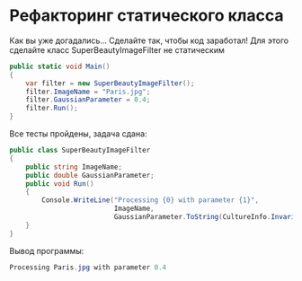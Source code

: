 # Рефакторинг статического класса

Как вы уже догадались... Сделайте так, чтобы код заработал! Для этого сделайте класс SuperBeautyImageFilter не статическим

```cs
public static void Main()
{
    var filter = new SuperBeautyImageFilter();
    filter.ImageName = "Paris.jpg";
    filter.GaussianParameter = 0.4;
    filter.Run();
}
```

Все тесты пройдены, задача сдана:
```cs
public class SuperBeautyImageFilter
{
    public string ImageName;
    public double GaussianParameter;
    public void Run()
    {
        Console.WriteLine("Processing {0} with parameter {1}", 
                          ImageName, 
                          GaussianParameter.ToString(CultureInfo.InvariantCulture));
    }
}
```

Вывод программы:
```cs
Processing Paris.jpg with parameter 0.4
```
